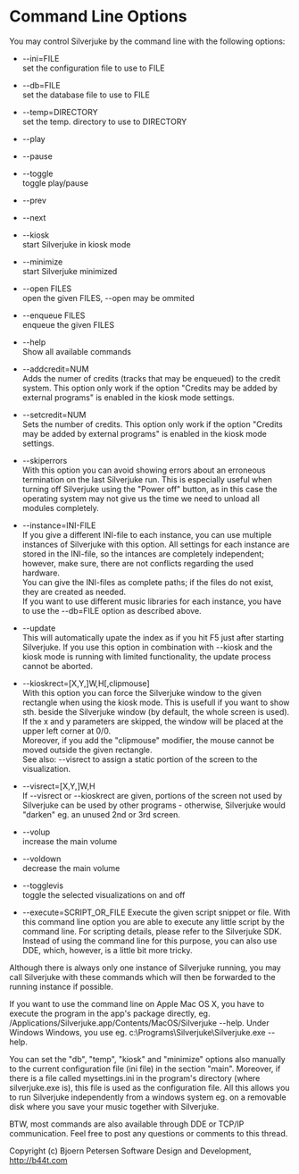 Command Line Options
================================================================================

You may control Silverjuke by the command line with the following options:

* --ini=FILE  
  set the configuration file to use to FILE

* --db=FILE  
  set the database file to use to FILE

* --temp=DIRECTORY  
  set the temp. directory to use to DIRECTORY

* --play

* --pause

* --toggle  
  toggle play/pause

* --prev

* --next

* --kiosk  
  start Silverjuke in kiosk mode
  
* --minimize  
  start Silverjuke minimized

* --open FILES  
  open the given FILES, --open may be ommited

* --enqueue FILES  
  enqueue the given FILES

* --help  
  Show all available commands

* --addcredit=NUM  
  Adds the numer of credits (tracks that may be enqueued) to the credit system.
  This option only work if the option "Credits may be added by external
  programs" is enabled in the kiosk mode settings.

* --setcredit=NUM  
  Sets the number of credits. This option only work if the option "Credits may
  be added by external programs" is enabled in the kiosk mode settings.

* --skiperrors  
  With this option you can avoid showing errors about an erroneous termination 
  on the last Silverjuke run. This is especially useful when turning off
  Silverjuke using the "Power off" button, as in this case the operating system
  may not give us the time we need to unload all modules completely.

* --instance=INI-FILE  
  If you give a different INI-file to each instance, you can use multiple 
  instances of Silverjuke with this option. All settings for each instance are 
  stored in the INI-file, so the intances are completely independent; however, 
  make sure, there are not conflicts regarding the used hardware.  
  You can give the INI-files as complete paths; if the files do not exist, they
  are created as needed.  
  If you want to use different music libraries for each instance, you have to
  use the --db=FILE option as described above.

* --update  
  This will automatically upate the index as if you hit F5 just after starting 
  Silverjuke. If you use this option in combination with --kiosk and the kiosk
  mode is running with limited functionality, the update process cannot be
  aborted.

* --kioskrect=[X,Y,]W,H[,clipmouse]  
  With this option you can force the Silverjuke window to the given rectangle
  when using the kiosk mode. This is usefull if you want to show sth. beside the
  Silverjuke window (by default, the whole screen is used). If the x and y
  parameters are skipped, the window will be placed at the upper left corner at
  0/0.  
  Moreover, if you add the "clipmouse" modifier, the mouse cannot be moved
  outside the given rectangle.  
  See also: --visrect to assign a static portion of the screen to the 
  visualization.

* --visrect=[X,Y,]W,H  
  If --visrect or --kioskrect are given, portions of the screen not used by
  Silverjuke can be used by other programs - otherwise, Silverjuke would
  "darken" eg. an unused 2nd or 3rd screen.

* --volup  
  increase the main volume

* --voldown  
  decrease the main volume

* --togglevis  
  toggle the selected visualizations on and off

* --execute=SCRIPT_OR_FILE 
  Execute the given script snippet or file. With this command line option you
  are able to execute any little script by the command line. For scripting 
  details, please refer to the Silverjuke SDK. Instead of using the command line
  for this purpose, you can also use DDE, which, however, is a little bit more 
  tricky.

Although there is always only one instance of Silverjuke running, you may call
Silverjuke with these commands which will then be forwarded to the running
instance if possible.

If you want to use the command line on Apple Mac OS X, you have to execute
the program in the app's package directly, eg. 
/Applications/Silverjuke.app/Contents/MacOS/Silverjuke --help.
Under Windows Windows, you use eg. c:\Programs\Silverjuke\Silverjuke.exe --help.

You can set the "db", "temp", "kiosk" and "minimize" options also manually to
the current configuration file (ini file) in the section "main". Moreover, if 
there is a file called mysettings.ini in the program's directory (where
silverjuke.exe is), this file is used as the configuration file. All this allows
you to run Silverjuke independently from a windows system eg. on a removable
disk where you save your music together with Silverjuke.

BTW, most commands are also available through DDE or TCP/IP communication. Feel
free to post any questions or comments to this thread.


Copyright (c) Bjoern Petersen Software Design and Development, http://b44t.com

